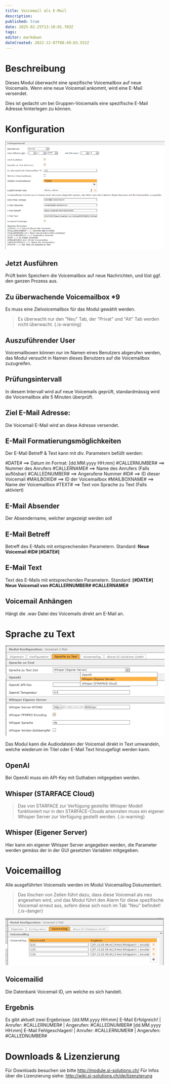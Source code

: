 ```yaml
---
title: Voicemail als E-Mail
description: 
published: true
date: 2025-02-25T13:10:01.703Z
tags: 
editor: markdown
dateCreated: 2022-12-07T08:49:03.552Z
---
```


# Beschreibung

Dieses Modul überwacht eine spezifische Voicemailbox auf neue Voicemails.
Wenn eine neue Voicemail ankommt, wird eine E-Mail versendet.

Dies ist gedacht um bei Gruppen-Voicemails eine spezifische E-Mail Adresse hinterlegen zu können.


# Konfiguration

![1](/uploads/voicemail2mail/1.png)

## Jetzt Ausführen
Prüft beim Speichern die Voicemailbox auf neue Nachrichten, und löst ggf. den ganzen Prozess aus.

## Zu überwachende Voicemailbox *9
Es muss eine Zielvoicemailbox für das Modul gewählt werden.
> Es überwacht nur den "Neu" Tab, der "Privat" und "Alt" Tab werden nicht überwacht.
{.is-warning}

## Auszuführender User
Voicemailboxen können nur im Namen eines Benutzers abgerufen werden, das Modul versucht in Namen dieses Benutzers auf die Voicemailbox zuzugreifen.

## Prüfungsintervall
In diesem Intervall wird auf neue Voicemails geprüft, standardmässig wird die Voicemailbox alle 5 Minuten überprüft.

## Ziel E-Mail Adresse:
Die Voicemail E-Mail wird an diese Adresse versendet.

## E-Mail Formatierungsmöglichkeiten
Der E-Mail Betreff & Text kann mit div. Parametern befüllt werden:

#DATE# ==> Datum im Format: \[dd.MM.yyyy HH:mm\]
#CALLERNUMBER# ==> Nummer des Anrufers
#CALLERNAME# ==> Name des Anrufers (Falls auflösbar)
#CALLEDNUMBER# ==> Angerufene Nummer
#ID# ==> ID dieser Voicemail
#MAILBOXID# ==> ID der Voicemailbox
#MAILBOXNAME# ==> Name der Voicemailbox
#TEXT# ==> Text von Sprache zu Text (Falls aktiviert)

## E-Mail Absender
Der Absendername, welcher angezeigt werden soll

## E-Mail Betreff
Betreff des E-Mails mit entsprechenden Parametern.
Standard: **Neue Voicemail #ID# \[#DATE#\]**

## E-Mail Text
Text des E-Mails mit entsprechenden Parametern.
Standard: **\[#DATE#\] Neue Voicemail von #CALLERNUMBER# #CALLERNAME#**

## Voicemail Anhängen
Hängt die .wav Datei des Voicemails direkt am E-Mail an.

# Sprache zu Text
![3.png](/uploads/voicemail2mail/3.png)

Das Modul kann die Audiodateien der Voicemail direkt in Text umwandeln, welche wiederum im Titel oder E-Mail Text hinzugefügt werden kann.

## OpenAI
Bei OpenAI muss ein API-Key mit Guthaben mitgegeben werden.

## Whisper (STARFACE Cloud)
> Das von STARFACE zur Verfügung gestellte Whisper Modell funktioniert nur in den STARFACE-Clouds ansonsten muss ein eigener Whisper Server zur Verfügung gestellt werden.
{.is-warning}

## Whisper (Eigener Server)
Hier kann ein eigener Whisper Server angegeben werden, die Parameter werden gemäss der in der GUI gesetzten Variablen mitgegeben.

# Voicemaillog
Alle ausgeführten Voicemails werden im Modul Voicemaillog Dokumentiert.

> Das löschen von Zeilen führt dazu, dass diese Voicemail als neu angesehen wird, und das Modul führt den Alarm für diese spezifische Voicemail erneut aus, sofern diese sich noch im Tab "Neu" befindet!
{.is-danger}

![2](/uploads/voicemail2mail/2.png)

## Voicemailid
Die Datenbank Voicemail ID, um welche es sich handelt.

## Ergebnis
Es gibt aktuell zwei Ergebnisse:
\[dd.MM.yyyy HH:mm\] E-Mail Erfolgreich! | Anrufer:  #CALLERNUMER# | Angerufen: #CALLEDNUMBER#
\[dd.MM.yyyy HH:mm\] E-Mail Fehlgeschlagen!  | Anrufer:  #CALLERNUMER# | Angerufen: #CALLEDNUMBER#

# Downloads & Lizenzierung
Für Downloads besuchen sie bitte http://module.si-solutions.ch/
Für Infos über die Lizenzierung siehe: http://wiki.si-solutions.ch/de/lizenzierung